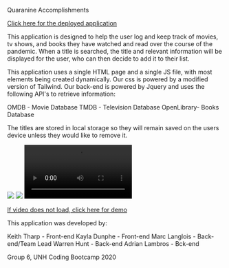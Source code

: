Quaranine Accomplishments

<a href="https://mlanglois333.github.io/Quarantine-Accomplishments/"> Click here for the deployed application </a>

This application is designed to help the user log and keep track of movies, tv shows, and books
they have watched and read over the course of the pandemic. When a title is searched, the 
title and relevant information will be displayed for the user, who can then decide to add 
it to their list.

This application uses a single HTML page and a single JS file, with most elements being created dynamically. Our css is powered by a modified version of Tailwind. Our back-end is powered by Jquery and uses the following API's to retrieve information:

OMDB - Movie Database
TMDB - Television Database
OpenLibrary- Books Database

The titles are stored in local storage so they will remain saved on the users device unless they would like to remove it.

<img src="Assets/readme1.png">
<img src="Assets/readme1.png">

<video src ="Assets/Quarantine-Accomplishments.webm" controls width="250">
</video>

<a href="Assets/Quarantine-Accomplishments.webm">If video does not load, click here for demo</a>

This application was developed by:

Keith Tharp - Front-end
Kayla Dunphe - Front-end
Marc Langlois - Back-end/Team Lead
Warren Hunt - Back-end
Adrian Lambros - Bck-end

Group 6, UNH Coding Bootcamp 2020

